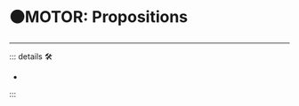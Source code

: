 # 🟠<motor>MOTOR: Propositions</motor>

---

<!-- =================================================== -->
<!-- =================================================== -->
<!-- =================================================== -->
<!-- =================================================== -->
<!-- =================================================== -->
::: details 🛠

-

:::
